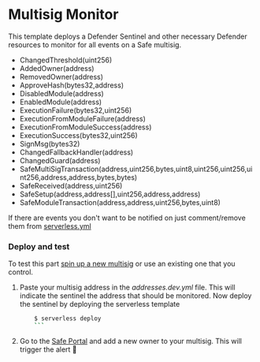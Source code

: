 # Multisig Monitor

This template deploys a Defender Sentinel and other necessary Defender resources to monitor for all events on a Safe multisig.

- ChangedThreshold(uint256)
- AddedOwner(address)
- RemovedOwner(address)
- ApproveHash(bytes32,address)
- DisabledModule(address)
- EnabledModule(address)
- ExecutionFailure(bytes32,uint256)
- ExecutionFromModuleFailure(address)
- ExecutionFromModuleSuccess(address)
- ExecutionSuccess(bytes32,uint256)
- SignMsg(bytes32)
- ChangedFallbackHandler(address)
- ChangedGuard(address)
- SafeMultiSigTransaction(address,uint256,bytes,uint8,uint256,uint256,uint256,address,address,bytes,bytes)
- SafeReceived(address,uint256)
- SafeSetup(address,address[],uint256,address,address)
- SafeModuleTransaction(address,address,uint256,bytes,uint8)

If there are events you don't want to be notified on just comment/remove them from [serverless.yml](./serverless.yml)
### Deploy and test

To test this part [spin up a new multisig](https://help.gnosis-safe.io/en/articles/3876461-creating-a-safe-on-a-web-browser) or use an existing one that you control.

1. Paste your multisig address in the _addresses.dev.yml_ file. This will indicate the sentinel the address that should be monitored. Now deploy the sentinel by deploying the serverless template

    ````sh
        $ serverless deploy
        ```
    ````

2. Go to the [Safe Portal](https://app.safe.global/) and add a new owner to your multisig. This will trigger the alert :rotating_light: